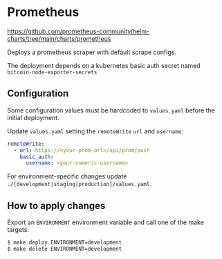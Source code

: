 # Prometheus

https://github.com/prometheus-community/helm-charts/tree/main/charts/prometheus

Deploys a prometheus scraper with default scrape configs.

The deployment depends on a kubernetes basic auth secret named `bitcoin-node-exporter-secrets`

## Configuration

Some configuration values must be hardcoded to `values.yaml` before the initial deployment.

Update `values.yaml` setting the `remoteWrite` `url` and `username`:

```yaml
remoteWrite:
  - url: https://<your-prom-url>/api/prom/push
    basic_auth:
      username: <your-numeric-username>
```

For environment-specific changes update `./[development|staging|production]/values.yaml`.

## How to apply changes

Export an `ENVIRONMENT` environment variable and call one of the make targets:

```sh
$ make deploy ENVIRONMENT=development
$ make delete ENVIRONMENT=development
```
